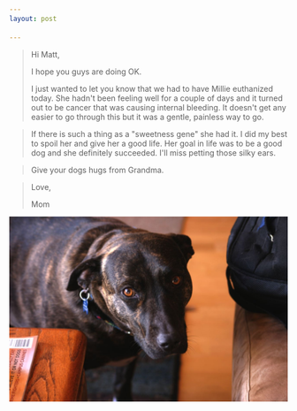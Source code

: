 ```yaml
---
layout: post

---
```


> Hi Matt,
> 
> I hope you guys are doing OK.
> 
> I just wanted to let you know that we had to have Millie euthanized today.  She
> hadn't been feeling well for a couple of days and it turned out to be cancer
> that was causing internal bleeding.  It doesn't get any easier to go through
> this but it was a gentle, painless way to go.

> If there is such a thing as a "sweetness gene" she had it.  I did my best to
> spoil her and give her a good life.  Her goal in life was to be a good dog and
> she definitely succeeded.  I'll miss petting those silky ears.

> Give your dogs hugs from Grandma.

> Love,
> 
> Mom

<style> #post img { max-width: 100% !important; } </style>

![Rest in peace, Millie](/assets/personal/millie.jpg)
